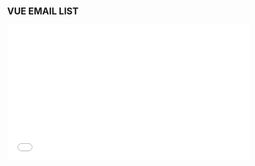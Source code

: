 ## VUE EMAIL LIST

<iframe width="560" height="315" src=".\video\Registrazione 2024-04-08 175452.mp4" frameborder="0" allow="accelerometer; autoplay; clipboard-write; encrypted-media; gyroscope; picture-in-picture" allowfullscreen></iframe>

